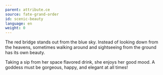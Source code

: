 ```yaml
---
parent: attribute.ce
source: fate-grand-order
id: scenic-beauty
language: en
weight: 0
---
```


The red bridge stands out from the blue sky.
Instead of looking down from the heavens, sometimes walking around and sightseeing from the ground has its own beauty.

Taking a sip from her space flavored drink, she enjoys her good mood. A goddess must be gorgeous, happy, and elegant at all times!

